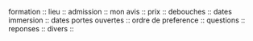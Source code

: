 formation ::
lieu ::
admission ::
mon avis ::
prix ::
debouches ::
dates immersion ::
dates portes ouvertes ::
ordre de preference ::
questions ::
reponses ::
divers ::
